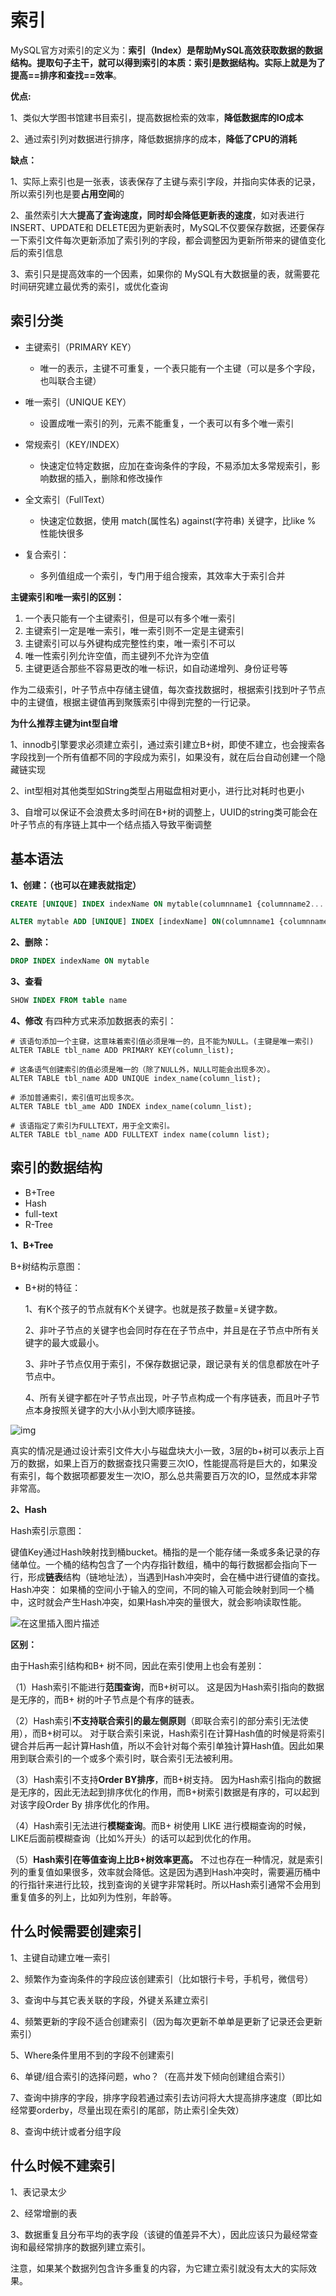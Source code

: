 # 索引

MySQL官方对索引的定义为：**索引（Index）是帮助MySQL高效获取数据的数据结构。**提取句子主干，就可以得到索引的本质：索引是数据结构。实际上就是为了**提高==排序和查找==效率**。

**优点:**

1、类似大学图书馆建书目索引，提高数据检索的效率，**降低数据库的IO成本**

2、通过索引列对数据进行排序，降低数据排序的成本，**降低了CPU的消耗**

**缺点：**

1、实际上索引也是一张表，该表保存了主键与索引字段，并指向实体表的记录，所以索引列也是要**占用空间**的

2、虽然索引大大**提高了査询速度，同时却会降低更新表的速度**，如对表进行 INSERT、UPDATE和 DELETE因为更新表时，MySQL不仅要保存数据，还要保存一下索引文件每次更新添加了索引列的字段，都会调整因为更新所带来的键值变化后的索引信息

3、索引只是提高效率的一个因素，如果你的 MySQL有大数据量的表，就需要花时间研究建立最优秀的索引，或优化查询

## 索引分类

- 主键索引（PRIMARY KEY）
  - 唯一的表示，主键不可重复，一个表只能有一个主键（可以是多个字段，也叫联合主键）
- 唯一索引（UNIQUE KEY）
  - 设置成唯一索引的列，元素不能重复，一个表可以有多个唯一索引
- 常规索引（KEY/INDEX）
  - 快速定位特定数据，应加在查询条件的字段，不易添加太多常规索引，影响数据的插入，删除和修改操作
- 全文索引（FullText）
  - 快速定位数据，使用 match(属性名)  against(字符串) 关键字，比like % 性能快很多

- 复合索引：
  - 多列值组成一个索引，专门用于组合搜索，其效率大于索引合并



**主键索引和唯一索引的区别：**

1. 一个表只能有一个主键索引，但是可以有多个唯一索引
2. 主键索引一定是唯一索引，唯一索引则不一定是主键索引
3. 主键索引可以与外键构成完整性约束，唯一索引不可以
4. 唯一性索引列允许空值，而主键列不允许为空值
5. 主键更适合那些不容易更改的唯一标识，如自动递增列、身份证号等

作为二级索引，叶子节点中存储主键值，每次查找数据时，根据索引找到叶子节点中的主键值，根据主键值再到聚簇索引中得到完整的一行记录。



**为什么推荐主键为int型自增**

1、innodb引擎要求必须建立索引，通过索引建立B+树，即使不建立，也会搜索各字段找到一个所有值都不同的字段成为索引，如果没有，就在后台自动创建一个隐藏链实现

2、int型相对其他类型如String类型占用磁盘相对更小，进行比对耗时也更小

3、自增可以保证不会浪费太多时间在B+树的调整上，UUID的string类可能会在叶子节点的有序链上其中一个结点插入导致平衡调整



## 基本语法

**1、创建：（也可以在建表就指定）**

```sql
CREATE [UNIQUE] INDEX indexName ON mytable(columnname1 {columnname2.....columnnameN})

ALTER mytable ADD [UNIQUE] INDEX [indexName] ON(columnname1 {columnname2.....columnnameN})
```

**2、删除：**

```sql
DROP INDEX indexName ON mytable
```



**3、查看**

```sql
SHOW INDEX FROM table name
```



**4、修改**
有四种方式来添加数据表的索引：

```mysql
# 该语句添加一个主键，这意味着索引值必须是唯一的，且不能为NULL。(主键是唯一索引)
ALTER TABLE tbl_name ADD PRIMARY KEY(column_list);

# 这条语气创建索引的值必须是唯一的（除了NULL外，NULL可能会出现多次）。
ALTER TABLE tbl_name ADD UNIQUE index_name(column_list);

# 添加普通索引，索引值可出现多次。
ALTER TABLE tbl_ame ADD INDEX index_name(column_list);

# 该语指定了索引为FULLTEXT，用于全文索引。
ALTER TABLE tbl_name ADD FULLTEXT index name(column list);
```

### 

## 索引的数据结构

- B+Tree
- Hash
- full-text
- R-Tree



**1、B+Tree**

B+树结构示意图：

- B+树的特征： 

  1、有K个孩子的节点就有K个关键字。也就是孩子数量=关键字数。

   2、非叶子节点的关键字也会同时存在在子节点中，并且是在子节点中所有关键字的最大或最小。 

  3、非叶子节点仅用于索引，不保存数据记录，跟记录有关的信息都放在叶子节点中。

   4、所有关键字都在叶子节点出现，叶子节点构成一个有序链表，而且叶子节点本身按照关键字的大小从小到大顺序链接。

![img](H:\Desktop\新建文件夹\Blog\docs\backend\mysql\高级\pictures\u=2432071770,1464770626&fm=15&gp=0.jpg)

真实的情况是通过设计索引文件大小与磁盘块大小一致，3层的b+树可以表示上百万的数据，如果上百万的数据查找只需要三次IO，性能提高将是巨大的，如果没有索引，每个数据项都要发生一次lO，那么总共需要百万次的IO，显然成本非常非常高。



**2、Hash**

Hash索引示意图： 

键值Key通过Hash映射找到桶bucket。桶指的是一个能存储一条或多条记录的存储单位。一个桶的结构包含了一个内存指针数组，桶中的每行数据都会指向下一行，形成**链表**结构（链地址法），当遇到Hash冲突时，会在桶中进行键值的查找。 Hash冲突： 如果桶的空间小于输入的空间，不同的输入可能会映射到同一个桶中，这时就会产生Hash冲突，如果Hash冲突的量很大，就会影响读取性能。

![在这里插入图片描述](H:\Desktop\新建文件夹\Blog\docs\backend\mysql\高级\pictures\20190725093300380.jpg)



**区别：**

由于Hash索引结构和B+ 树不同，因此在索引使用上也会有差别：

（1）Hash索引不能进行**范围查询**，而B+树可以。 这是因为Hash索引指向的数据是无序的，而B+ 树的叶子节点是个有序的链表。

（2）Hash索引**不支持联合索引的最左侧原则**（即联合索引的部分索引无法使用），而B+树可以。 对于联合索引来说，Hash索引在计算Hash值的时候是将索引键合并后再一起计算Hash值，所以不会针对每个索引单独计算Hash值。因此如果用到联合索引的一个或多个索引时，联合索引无法被利用。

（3）Hash索引不支持**Order BY排序**，而B+树支持。 因为Hash索引指向的数据是无序的，因此无法起到排序优化的作用，而B+树索引数据是有序的，可以起到对该字段Order By 排序优化的作用。

（4）Hash索引无法进行**模糊查询**。而B+ 树使用 LIKE 进行模糊查询的时候，LIKE后面前模糊查询（比如%开头）的话可以起到优化的作用。

（5）**Hash索引在等值查询上比B+树效率更高。** 不过也存在一种情况，就是索引列的重复值如果很多，效率就会降低。这是因为遇到Hash冲突时，需要遍历桶中的行指针来进行比较，找到查询的关键字非常耗时。所以Hash索引通常不会用到重复值多的列上，比如列为性别，年龄等。



## 什么时候需要创建索引

1、主键自动建立唯一索引

2、频繁作为查询条件的字段应该创建索引（比如银行卡号，手机号，微信号）

3、查询中与其它表关联的字段，外键关系建立索引

4、频繁更新的字段不适合创建索引（因为每次更新不单单是更新了记录还会更新索引）

5、Where条件里用不到的字段不创建索引

6、单键/组合索引的选择问题，who？（在高并发下倾向创建组合索引）

7、查询中排序的字段，排序字段若通过索引去访问将大大提高排序速度（即比如经常要orderby，尽量出现在索引的尾部，防止索引全失效）

8、查询中统计或者分组字段



## 什么时候不建索引

1、表记录太少

2、经常增删的表

3、数据重复且分布平均的表字段（该键的值差异不大），因此应该只为最经常查询和最经常排序的数据列建立索引。

注意，如果某个数据列包含许多重复的内容，为它建立索引就没有太大的实际效果。